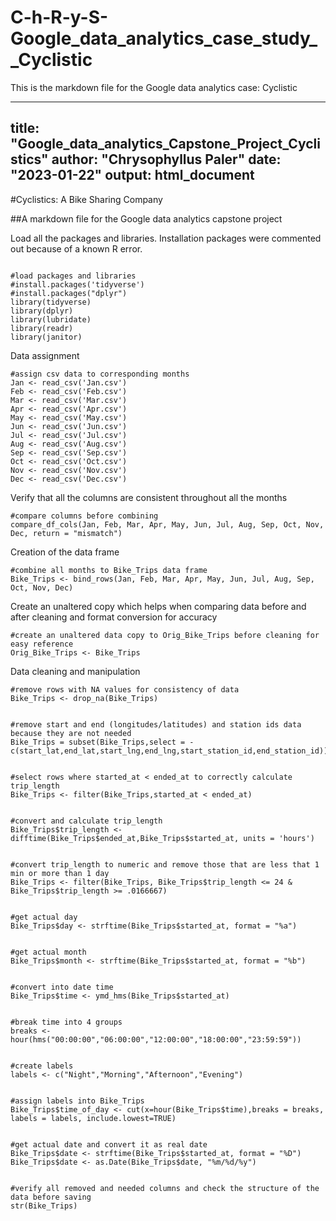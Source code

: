 # C-h-R-y-S-Google_data_analytics_case_study__Cyclistic
This is the markdown file for the Google data analytics case: Cyclistic

---
title: "Google_data_analytics_Capstone_Project_Cyclistics"
author: "Chrysophyllus Paler"
date: "2023-01-22"
output: html_document
---

#Cyclistics: A Bike Sharing Company


##A markdown file for the Google data analytics capstone project


Load all the packages and libraries. Installation packages were commented out because of a known R error.

```{r}

#load packages and libraries
#install.packages('tidyverse')
#install.packages("dplyr")
library(tidyverse)
library(dplyr)
library(lubridate)
library(readr)
library(janitor)

```


Data assignment

```{r}
#assign csv data to corresponding months
Jan <- read_csv('Jan.csv')
Feb <- read_csv('Feb.csv')
Mar <- read_csv('Mar.csv')
Apr <- read_csv('Apr.csv')
May <- read_csv('May.csv')
Jun <- read_csv('Jun.csv')
Jul <- read_csv('Jul.csv')
Aug <- read_csv('Aug.csv')
Sep <- read_csv('Sep.csv')
Oct <- read_csv('Oct.csv')
Nov <- read_csv('Nov.csv')
Dec <- read_csv('Dec.csv')
```


Verify that all the columns are consistent throughout all the months

```{r}
#compare columns before combining
compare_df_cols(Jan, Feb, Mar, Apr, May, Jun, Jul, Aug, Sep, Oct, Nov, Dec, return = "mismatch")
```


Creation of the data frame

```{r}
#combine all months to Bike_Trips data frame
Bike_Trips <- bind_rows(Jan, Feb, Mar, Apr, May, Jun, Jul, Aug, Sep, Oct, Nov, Dec)
```


Create an unaltered copy which helps when comparing data before and after cleaning and format conversion for accuracy

```{r}
#create an unaltered data copy to Orig_Bike_Trips before cleaning for easy reference
Orig_Bike_Trips <- Bike_Trips
```


Data cleaning and manipulation

```{r}
#remove rows with NA values for consistency of data
Bike_Trips <- drop_na(Bike_Trips)


#remove start and end (longitudes/latitudes) and station ids data because they are not needed
Bike_Trips = subset(Bike_Trips,select = -c(start_lat,end_lat,start_lng,end_lng,start_station_id,end_station_id))


#select rows where started_at < ended_at to correctly calculate trip_length
Bike_Trips <- filter(Bike_Trips,started_at < ended_at)


#convert and calculate trip_length
Bike_Trips$trip_length <- difftime(Bike_Trips$ended_at,Bike_Trips$started_at, units = 'hours')


#convert trip_length to numeric and remove those that are less that 1 min or more than 1 day
Bike_Trips <- filter(Bike_Trips, Bike_Trips$trip_length <= 24 & Bike_Trips$trip_length >= .0166667)


#get actual day
Bike_Trips$day <- strftime(Bike_Trips$started_at, format = "%a")


#get actual month
Bike_Trips$month <- strftime(Bike_Trips$started_at, format = "%b")


#convert into date time
Bike_Trips$time <- ymd_hms(Bike_Trips$started_at)


#break time into 4 groups
breaks <- hour(hms("00:00:00","06:00:00","12:00:00","18:00:00","23:59:59"))


#create labels
labels <- c("Night","Morning","Afternoon","Evening")


#assign labels into Bike_Trips
Bike_Trips$time_of_day <- cut(x=hour(Bike_Trips$time),breaks = breaks, labels = labels, include.lowest=TRUE)


#get actual date and convert it as real date
Bike_Trips$date <- strftime(Bike_Trips$started_at, format = "%D")
Bike_Trips$date <- as.Date(Bike_Trips$date, "%m/%d/%y")


#verify all removed and needed columns and check the structure of the data before saving
str(Bike_Trips)
```


